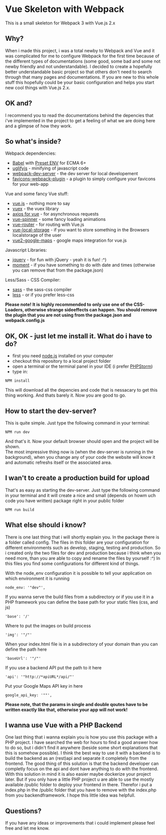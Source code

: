 # Vue Skeleton with Webpack

This is a small skeleton for Webpack 3 with Vue.js 2.x

## Why?
When i made this project, i was a total newby to Webpack and Vue and it was complicated for me to configure Webpack for the first time because of the different types of documentations (some good, some bad and some not newby friendly and not understandable). 
I decided to create a hopefully better understandable basic project so that others don't need to search through that many pages and documentations. 
If you are new to this whole stuff this hopefully could be your basic configuration and helps you start new cool things with Vue.js 2.x.



## OK and?
I recommend you to read the documentations behind the depencies that i've implemented in the project to get a feeling of what we are doing here and a glimpse of how they work.


## So what's inside?

Webpack dependencies:
* [Babel](https://github.com/babel/babel-loader) with [Preset ENV](https://babeljs.io/docs/plugins/preset-env/) for ECMA 6+
* [uglifyjs](https://github.com/webpack-contrib/uglifyjs-webpack-plugin) - minifying of javascript code
* [webpack-dev-server](https://github.com/webpack/docs/wiki/webpack-dev-server) - the dev server for local developement
* [favicons-webpack-plugin](https://github.com/jantimon/favicons-webpack-plugin) - a plugin to simply configure your favicons for your web-app

Vue and some fancy Vue stuff:
* [vue.js](https://vuejs.org/) - nothing more to say 
* [vuex](https://vuex.vuejs.org/en/intro.html) - the vuex library
* [axios for vue](https://github.com/imcvampire/vue-axios) - for asynchronous requests
* [vue-spinner](https://github.com/greyby/vue-spinner) - some fancy loading animations
* [vue-router](https://router.vuejs.org/en/) - for routing with Vue.js
* [vue-local-storage](https://github.com/pinguinjkeke/vue-local-storage) - if you want to store something in the Browsers localstorage of the user
* [vue2-google-maps](https://github.com/xkjyeah/vue-google-maps) - google maps integration for vue.js

Javascript Libraries:
* [jquery](http://api.jquery.com/) - for fun with jQuery - yeah it is fun! :^)
* [moment](https://momentjs.com/) - if you have something to do with date and times (otherwise you can remove that from the package.json)

Less/Sass - CSS Compiler:
* [sass](https://github.com/webpack-contrib/sass-loader) - the sass-css compiler
* [less](https://github.com/webpack-contrib/less-loader) - or if you prefer less-css

**Please note! It is highly recommended to only use one of the CSS-Loaders, otherwise strange sideeffects can happen.
You should remove the plugin that you are not using from the package.json and webpack.config.js**


## OK, OK - just let me install it. What do i have to do?
 * first you need [node.js](https://nodejs.org/en/) installed on your computer
 * checkout this repository to a local project folder
 * open a terminal or the terminal panel in your IDE (i prefer [PHPStorm](https://www.jetbrains.com/phpstorm/))
 * type in:
 ```
 NPM install
 ```
 
 This will download all the depencies and code that is nessacary to get this thing working.
 And thats barely it. Now you are good to go.
 
 ## How to start the dev-server?
 This is quite simple. Just type the following command in your terminal:
 ```
 NPM run dev
 ```
 And that's it. Now your default browser should open and the project will be shown.<br />
 The most impressive thing now is (when the dev-server is running in the background), when you change any of your code the website will know it and automatic refreshs itself or the associated area.
 
 ## I wan't to create a production build for upload
 That's as easy as starting the dev-server. Just type the following command in your terminal and it will create a nice and small (depends on howm uch code you have written) package right in your public folder
 ```
 NPM run build
 ```

## What else should i know?
There is one last thing that i will shortly explain you. In the package there is a folder called config. The files in this folder are your configuration for different environments such as develop, staging, testing and production.
So i created only the two files for dev and production because i think when you need more, than you are able to copy and rename the files by yourself :^)
In this files you find some configurations for different kind of things.

With the node_env configuration it is possible to tell your application on which environment it is running
```
node_env: '"dev"',
```

If you wanna serve the build files from a subdirectory or if you use it in a PHP framework you can define the base path for your static files (css, and js)
```
'base': '/'
```

Where to put the images on build process
```
'img': '"/"'
```

When your index.html file is in a subdirectory of your domain than you can define the path here
```
'baseUrl': '"/"'
```

If you use a backend API put the path to it here
```
'api': '"http://*apiURL*/api/"'
```

Put your Google Maps API key in here
```
google_api_key: '""',
```
**Please note, that the params in single and double qoutes have to be written exactly like that, otherwise your app will not work!**

## I wanna use Vue with a PHP Backend
One last thing that i wanna explain you is how you use this package with a PHP project. I have searched the web for hours to find a good answer how to do so, but i didn't find it anywhere (beside some short explanations that this is somehow possible).
I think the best way to use it with a backend is to build the backend as an (rest)api and separate it completely from the frontend. 
The good thing of this solution is that the backend developer can completly focus on the api and dont have anything to do with the frontend. 
With this solution in mind it is also easier maybe dockerize your project later. But if you only have a little PHP project u are able to use the mostly available /public folder to deploy your frontend in there. Therefor i put a index.php in the /public folder that you have to remove with the index.php from you backendframework. I hope this little idea was helpfull.

 
 ## Questions?
If you have any ideas or improvements that i could implement please feel free and let me know.